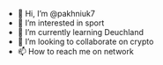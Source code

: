 - 👋 Hi, I’m @pakhniuk7
- 👀 I’m interested in sport
- 🌱 I’m currently learning Deuchland
- 💞️ I’m looking to collaborate on crypto
- 📫 How to reach me on network

<!---
pakhniuk7/pakhniuk7 is a ✨ special ✨ repository because its `README.md` (this file) appears on your GitHub profile.
You can click the Preview link to take a look at your changes.
--->
